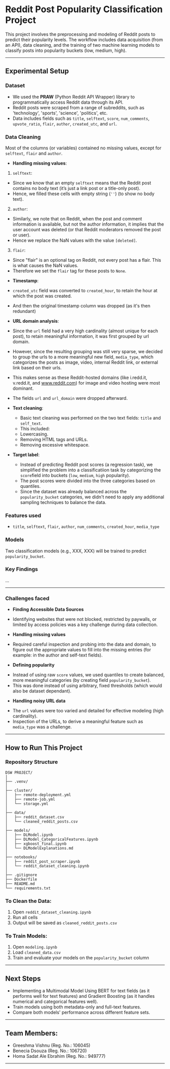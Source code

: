 # Reddit Post Popularity Classification Project

This project involves the preprocessing and modeling of Reddit posts to predict their popularity levels. The workflow includes data acquisition (from an API), data cleaning,  and the training of two machine learning models to classify posts into popularity buckets (low, medium, high).

---

## Experimental Setup

### Dataset

* We used the **PRAW** (Python Reddit API Wrapper) library to programmatically access Reddit data through its API.
* Reddit posts were scraped from a range of subreddits, such as 'technology', 'sports', 'science', 'politics', etc.
* Data includes fields such as `title`, `selftext`, `score`, `num_comments`, `upvote_ratio`, `flair`, `author`, `created_utc`, and `url`.

### Data Cleaning

Most of the columns (or variables) contained no missing values, except for `selftext`, `flair` and `author`.

* **Handling missing values**:

1. `selftext`:
  - Since we know that an empty `selftext` means that the Reddit post contains no body text (it’s just a link post or a title-only post).
  - Hence, we filled these cells with empty string (`''`) (to show no body text).

2. `author`:
  - Similarly, we note that on Reddit, when the post and comment information is available, but not the author information, it implies that the user account was deleted (or that Reddit moderators removed the post or user). 
  - Hence we replace the NaN values with the value `[deleted]`.

3. `flair`:
  - Since "flair" is an optional tag on Reddit, not every post has a flair. This is what causes the NaN values.
  - Therefore we set the `flair` tag for these posts to `None`.


* **Timestamp**:

* `created_utc` field was converted to `created_hour`, to retain the hour at which the post was created.
* And then the original timestamp column was dropped (as it's then redundant)

* **URL domain analysis**:

* Since the `url` field had a very high cardinality (almost unique for each post), to retain meaningful information, it was first grouped by url domain.
* However, since the resulting grouping was still very sparse, we decided to group the urls to a more meaningful new field, `media_type`, which categorizes the  posts as image, video, internal Reddit link, or external link based on their urls.
* This makes sense as these Reddit-hosted domains (like i.redd.it, v.redd.it, and www.reddit.com) for image and video hosting were most dominant.
* The fields `url` and `url_domain` were dropped afterward.

* **Text cleaning**:

  * Basic text cleaning was performed on the two text fields: `title` and `self_text`.
  * This included:
  - Lowercasing.
  - Removing HTML tags and URLs.
  - Removing excessive whitespace.

* **Target label**:

  * Instead of predicting Reddit post scores (a regression task), we simplified the problem into a classificatiion task by categorizing the `score`field into buckets (`low`, `medium`, `high` popularity).
  * The post scores were divided into the three categories based on quantiles.
  * Since the dataset was already balanced across the `popularity_bucket` categories, we didn't need to apply any additional sampling techniques to balance the data.

### Features used

* `title`, `selftext`, `flair`, `author`, `num_comments`, `created_hour`, `media_type`

### Models

Two classification models (e.g., XXX, XXX) will be trained to predict `popularity_bucket`.

### Key Findings

...

---

### Challenges faced

* **Finding Accessible Data Sources**
- Identifying websites that were not blocked, restricted by paywalls, or limited by access policies was a key challenge during data collection.
* **Handling missing values** 
- Required careful inspection and probing into the data and domain, to figure out the appropriate values to fill into the missing entries (for example: in the author and self-text fields).
* **Defining popularity**
- Instead of using raw `score` values, we used quantiles to create balanced, more meaningful categories (by creating field `popularity_bucket`).
- This was done instead of using arbitrary, fixed thresholds (which would also be dataset dependant).
* **Handling noisy URL data**
- The `url` values were too varied and detailed for effective modeling (high cardinality).
- Inspection of the URLs, to derive a meaningful feature such as `media_type` was a challenge.


---

## How to Run This Project

### Repository Structure

```
DSW PROJECT/
│
├── .venv/
│
├── cluster/
│   ├── remote-deployment.yml
│   ├── remote-job.yml
│   └── storage.yml
│
├── data/
│   ├── reddit_dataset.csv
│   └── cleaned_reddit_posts.csv
│
├── models/
│   ├── DLModel.ipynb
│   ├── DLModel_CategoricalFeatures.ipynb
│   ├── xgboost_final.ipynb
│   └── DLModelExplanations.md
│
├── notebooks/
│   ├── reddit_post_scraper.ipynb
│   └── reddit_dataset_cleaning.ipynb
│
├── .gitignore
├── Dockerfile
├── README.md
└── requirements.txt

```

### To Clean the Data:

1. Open `reddit_dataset_cleaning.ipynb`
2. Run all cells
3. Output will be saved as `cleaned_reddit_posts.csv`

### To Train Models:

1. Open `modeling.ipynb`
2. Load `cleaned_data.csv`
3. Train and evaluate your models on the `popularity_bucket` column

---

## Next Steps

* Implementing a Multimodal Model Using BERT for text fields (as it performs well for text features) and Gradient Boosting (as it handles numerical and categorical features well).
* Train models using both metadata-only and full-text features.
* Compare both models' performance across different feature sets.

---

## Team Members:

* Greeshma Vishnu (Reg. No.: 106045)
* Benecia Dsouza (Reg. No.: 106720)
* Homa Sadat Ale Ebrahim (Reg. No.: 949777)

---

